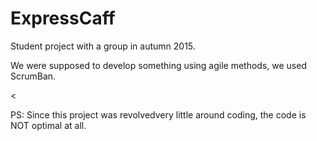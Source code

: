 
<h1> ExpressCaff</h1>

<p>Student project with a group in autumn 2015. </p>
<p>We were supposed to develop something using agile methods, we used ScrumBan. </p>

<
<p>PS: Since this project was revolvedvery little around coding, the code is NOT optimal at all.</p>
